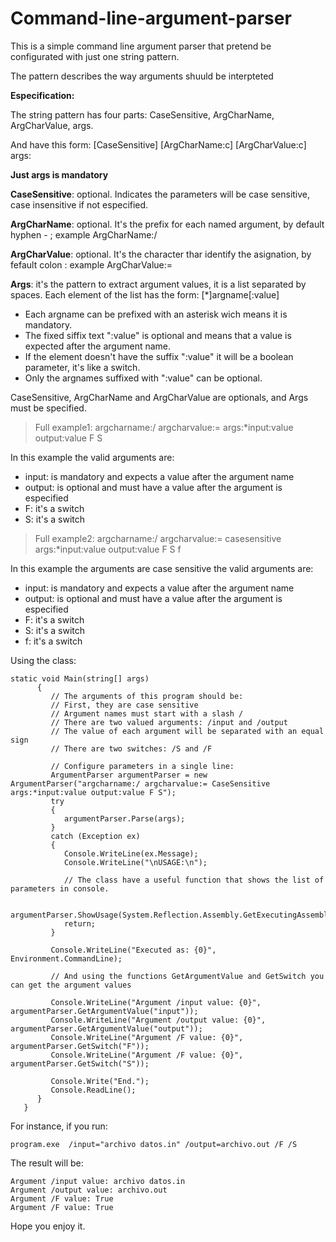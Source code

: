 # Command-line-argument-parser

This is a simple command line argument parser that pretend be configurated with just one string pattern.

The pattern describes the way arguments shuuld be interpteted

**Especification:**

The string pattern has four parts: CaseSensitive, ArgCharName, ArgCharValue, args.

And have this form:  [CaseSensitive] [ArgCharName:c] [ArgCharValue:c] args:<argument list specification>

**Just args is mandatory**

**CaseSensitive**: optional. Indicates the parameters will be case sensitive, case insensitive if not especified.

**ArgCharName**: optional. It's the prefix for each named argument, by default hyphen - ; example ArgCharName:/

**ArgCharValue**: optional. It's the character thar identify the asignation, by fefault colon :  example  ArgCharValue:=

**Args**: it's the pattern to extract argument values, it is a list separated by spaces. Each element of the list has the form: [*]argname[:value]

- Each argname can be prefixed with an asterisk wich means it is mandatory.
- The fixed siffix text ":value" is optional and means that a value is expected after the argument name.
- If the element doesn't have the suffix ":value" it will be a boolean parameter, it's like a switch.
- Only the argnames suffixed with ":value" can be optional.

CaseSensitive, ArgCharName and ArgCharValue are optionals, and Args must be specified.

>Full example1:
  argcharname:/ argcharvalue:= args:*input:value output:value F S
 
In this example the valid arguments are:
  
- input: is mandatory and expects a value after the argument name
- output: is optional and must have a value after the argument is especified
- F: it's a switch
- S: it's a switch

>Full example2:
  argcharname:/ argcharvalue:= casesensitive args:*input:value output:value F S f
 
In this example the arguments are case sensitive the valid arguments are:
- input: is mandatory and expects a value after the argument name
- output: is optional and must have a value after the argument is especified
- F: it's a switch
- S: it's a switch
- f: it's a switch

Using the class:
```
static void Main(string[] args)
      {
         // The arguments of this program should be:
         // First, they are case sensitive
         // Argument names must start with a slash /
         // There are two valued arguments: /input and /output
         // The value of each argument will be separated with an equal sign
         // There are two switches: /S and /F
         
         // Configure parameters in a single line:
         ArgumentParser argumentParser = new ArgumentParser("argcharname:/ argcharvalue:= CaseSensitive args:*input:value output:value F S");
         try
         {
            argumentParser.Parse(args);
         }
         catch (Exception ex)
         {
            Console.WriteLine(ex.Message);
            Console.WriteLine("\nUSAGE:\n");
            
            // The class have a useful function that shows the list of parameters in console.
            
            argumentParser.ShowUsage(System.Reflection.Assembly.GetExecutingAssembly().Location);
            return;
         }

         Console.WriteLine("Executed as: {0}", Environment.CommandLine);
         
         // And using the functions GetArgumentValue and GetSwitch you can get the argument values

         Console.WriteLine("Argument /input value: {0}", argumentParser.GetArgumentValue("input"));
         Console.WriteLine("Argument /output value: {0}", argumentParser.GetArgumentValue("output"));
         Console.WriteLine("Argument /F value: {0}", argumentParser.GetSwitch("F"));
         Console.WriteLine("Argument /F value: {0}", argumentParser.GetSwitch("S"));

         Console.Write("End.");
         Console.ReadLine();
      }
   }
```

For instance, if you run:
```
program.exe  /input="archivo datos.in" /output=archivo.out /F /S
```
  
The result will be:
```
Argument /input value: archivo datos.in
Argument /output value: archivo.out
Argument /F value: True
Argument /F value: True
```

Hope you enjoy it.
